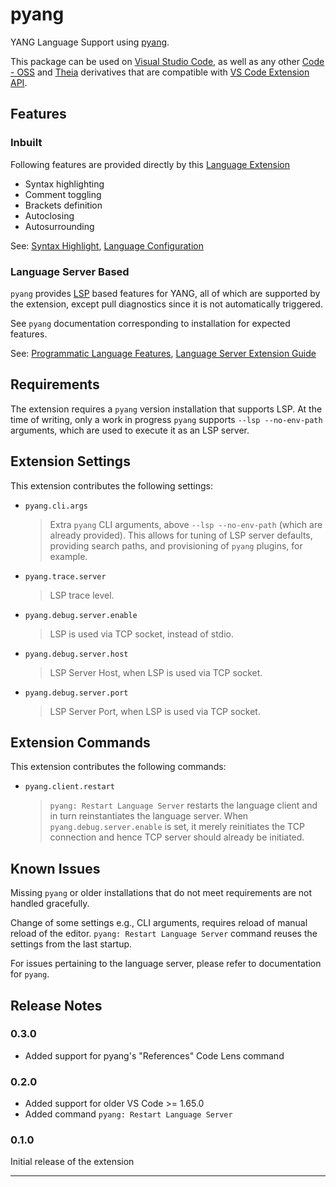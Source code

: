 # pyang

YANG Language Support using [pyang][pyang].

This package can be used on [Visual Studio Code][vscode], as well as any other
[Code - OSS][codeoss] and [Theia][theia] derivatives that are compatible with
[VS Code Extension API][codeapi].

## Features

### Inbuilt

Following features are provided directly by this [Language Extension][codeapilsp]

* Syntax highlighting
* Comment toggling
* Brackets definition
* Autoclosing
* Autosurrounding

See: [Syntax Highlight][grammars], [Language Configuration][languages]

### Language Server Based

`pyang` provides [LSP][lsp] based features for YANG, all of which are supported
by the extension, except pull diagnostics since it is not automatically
triggered.

See `pyang` documentation corresponding to installation for expected features.

See: [Programmatic Language Features][programmatic],
     [Language Server Extension Guide][lseg]

## Requirements

The extension requires a `pyang` version installation that supports LSP. At the
time of writing, only a work in progress `pyang` supports `--lsp --no-env-path`
arguments, which are used to execute it as an LSP server.

## Extension Settings

This extension contributes the following settings:

* `pyang.cli.args`
  > Extra `pyang` CLI arguments, above `--lsp --no-env-path` (which are already
  provided). This allows for tuning of LSP server defaults, providing search
  paths, and provisioning of `pyang` plugins, for example.
* `pyang.trace.server`
  > LSP trace level.
* `pyang.debug.server.enable`
  > LSP is used via TCP socket, instead of stdio.
* `pyang.debug.server.host`
  > LSP Server Host, when LSP is used via TCP socket.
* `pyang.debug.server.port`
  > LSP Server Port, when LSP is used via TCP socket.

## Extension Commands

This extension contributes the following commands:

* `pyang.client.restart`
  > `pyang: Restart Language Server` restarts the language client and in turn
  reinstantiates the language server. When `pyang.debug.server.enable` is set,
  it merely reinitiates the TCP connection and hence TCP server should already
  be initiated.

## Known Issues

Missing `pyang` or older installations that do not meet requirements are not
handled gracefully.

Change of some settings e.g., CLI arguments, requires reload of manual reload of
the editor. `pyang: Restart Language Server` command reuses the settings from
the last startup.

For issues pertaining to the language server, please refer to documentation for
`pyang`.

## Release Notes

### 0.3.0

* Added support for pyang's "References" Code Lens command

### 0.2.0

* Added support for older VS Code >= 1.65.0
* Added command `pyang: Restart Language Server`

### 0.1.0

Initial release of the extension

---

[pyang]: https://github.com/mbj4668/pyang
[vscode]: https://code.visualstudio.com
[codeoss]: https://github.com/microsoft/vscode
[theia]: https://theia-ide.org
[codeapi]: https://code.visualstudio.com/api
[lsp]: https://microsoft.github.io/language-server-protocol/
[codeapilsp]: https://code.visualstudio.com/api/language-extensions/overview
[grammars]: https://code.visualstudio.com/api/language-extensions/syntax-highlight-guide
[languages]: https://code.visualstudio.com/api/language-extensions/language-configuration-guide
[programmatic]: https://code.visualstudio.com/api/language-extensions/programmatic-language-features
[lseg]: https://code.visualstudio.com/api/language-extensions/language-server-extension-guide

